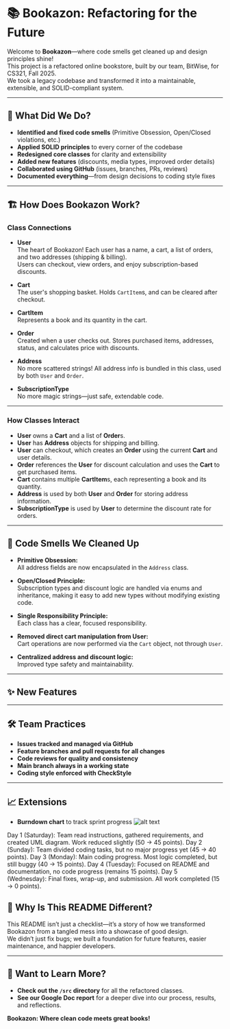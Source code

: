 # 📚 Bookazon: Refactoring for the Future

Welcome to **Bookazon**—where code smells get cleaned up and design principles shine!  
This project is a refactored online bookstore, built by our team, BitWise, for CS321, Fall 2025.  
We took a legacy codebase and transformed it into a maintainable, extensible, and SOLID-compliant system.

---

## 🚀 What Did We Do?

- **Identified and fixed code smells** (Primitive Obsession, Open/Closed violations, etc.)
- **Applied SOLID principles** to every corner of the codebase
- **Redesigned core classes** for clarity and extensibility
- **Added new features** (discounts, media types, improved order details)
- **Collaborated using GitHub** (issues, branches, PRs, reviews)
- **Documented everything**—from design decisions to coding style fixes

---

## 🏗️ How Does Bookazon Work?

### **Class Connections**

- **User**  
  The heart of Bookazon! Each user has a name, a cart, a list of orders, and two addresses (shipping & billing).  
  Users can checkout, view orders, and enjoy subscription-based discounts.

- **Cart**  
  The user's shopping basket. Holds `CartItem`s, and can be cleared after checkout.

- **CartItem**  
  Represents a book and its quantity in the cart.

- **Order**  
  Created when a user checks out. Stores purchased items, addresses, status, and calculates price with discounts.

- **Address**  
  No more scattered strings! All address info is bundled in this class, used by both `User` and `Order`.

- **SubscriptionType**   
  No more magic strings—just safe, extendable code.

---

### **How Classes Interact**

- **User** owns a **Cart** and a list of **Order**s.
- **User** has **Address** objects for shipping and billing.
- **User** can checkout, which creates an **Order** using the current **Cart** and user details.
- **Order** references the **User** for discount calculation and uses the **Cart** to get purchased items.
- **Cart** contains multiple **CartItem**s, each representing a book and its quantity.
- **Address** is used by both **User** and **Order** for storing address information.
- **SubscriptionType** is used by **User** to determine the discount rate for orders.

---

## 🧹 Code Smells We Cleaned Up

- **Primitive Obsession:**  
  All address fields are now encapsulated in the `Address` class.

- **Open/Closed Principle:**  
  Subscription types and discount logic are handled via enums and inheritance, making it easy to add new types without modifying existing code.

- **Single Responsibility Principle:**  
  Each class has a clear, focused responsibility.

- **Removed direct cart manipulation from User:**  
  Cart operations are now performed via the `Cart` object, not through `User`.

- **Centralized address and discount logic:**  
  Improved type safety and maintainability.

---

## ✨ New Features

---

## 🛠️ Team Practices

- **Issues tracked and managed via GitHub**
- **Feature branches and pull requests for all changes**
- **Code reviews for quality and consistency**
- **Main branch always in a working state**
- **Coding style enforced with CheckStyle**

---

## 📈 Extensions

- **Burndown chart** to track sprint progress
![alt text](<assets/Screenshot 2025-10-02 at 12.10.00 PM.png>)

Day 1 (Saturday): Team read instructions, gathered requirements, and created UML diagram. Work reduced slightly (50 → 45 points).
Day 2 (Sunday): Team divided coding tasks, but no major progress yet (45 → 40 points).
Day 3 (Monday): Main coding progress. Most logic completed, but still buggy (40 → 15 points).
Day 4 (Tuesday): Focused on README and documentation, no code progress (remains 15 points).
Day 5 (Wednesday): Final fixes, wrap-up, and submission. All work completed (15 → 0 points).


## 🎨 Why Is This README Different?

This README isn’t just a checklist—it’s a story of how we transformed Bookazon from a tangled mess into a showcase of good design.  
We didn’t just fix bugs; we built a foundation for future features, easier maintenance, and happier developers.

---

## 📖 Want to Learn More?

- **Check out the `/src` directory** for all the refactored classes.
- **See our Google Doc report** for a deeper dive into our process, results, and reflections.

**Bookazon: Where clean code meets great books!**